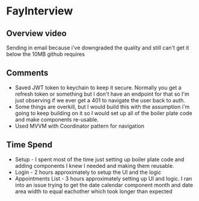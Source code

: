 # FayInterview

## Overview video
Sending in email because i've downgraded the quality and still can't get it below the 10MB github requires

## Comments
- Saved JWT token to keychain to keep it secure. Normally you get a refresh token or something but I don't have an endpoint for that so I'm just observing if we ever get a 401 to navigate the user back to auth.
- Some things are overkill, but I would build this with the assumption i'm going to keep building on it so I would set up all of the boiler plate code and make components re-usable.
- Used MVVM with Coordinator pattern for navigation

## Time Spend
- Setup - I spent most of the time just setting up boiler plate code and adding components I knew I needed and making them reusable. 
- Login - 2 hours approximately to setup the UI and the logic
- Appointments List - 3 hours approximately setting up UI and logic. I ran into an issue trying to get the date calendar component month and date area width to equal eachother which took longer than expected
